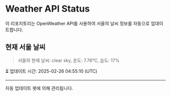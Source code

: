 
# Weather API Status

이 리포지토리는 OpenWeather API를 사용하여 서울의 날씨 정보를 자동으로 업데이트합니다.

## 현재 서울 날씨
> 서울의 현재 날씨: clear sky, 온도: 7.76°C, 습도: 17%

⏳ 업데이트 시간: 2025-02-26 04:55:10 (UTC)

---
자동 업데이트 봇에 의해 관리됩니다.
